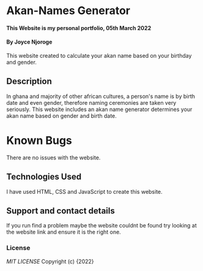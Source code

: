 # Akan-Names Generator
#### This Website is my personal portfolio, 05th March 2022
#### By **Joyce Njoroge**
This website created to calculate your akan name based on your birthday and gender.
## Description
In ghana and majority of other african cultures, a person's name is by birth date and even gender, therefore naming ceremonies are taken very seriously. This website includes an akan name generator determines  your akan name based on gender and birth date.
# Known Bugs
There are no issues with the website.
## Technologies Used
I have used HTML, CSS and JavaScript to create this website.
## Support and contact details
If you run find a problem maybe the website couldnt be found try looking at the website link and ensure it is the right one.
### License
*MIT LICENSE*
Copyright (c) {2022} 